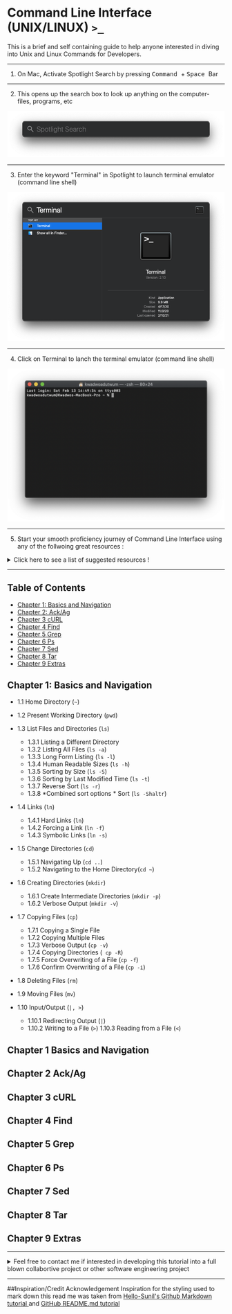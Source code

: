 # Command Line Interface (UNIX/LINUX) `>_`

This is a brief and self containing guide to help anyone interested in diving into Unix and Linux Commands for Developers.

***************************************************************************************************************
1.  On Mac, Activate Spotlight Search by pressing  <kbd>Command </kbd> +  <kbd>Space </kbd> Bar 
***************************************************************************************************************
2. This opens up the search box to look up anything on the computer- files, programs, etc 
<p align="center">
  <img src="https://github.com/uptimistic/CommandLineInterface/blob/main/Spotlight-blank.png">
</p>

***************************************************************************************************************
3. Enter the keyword "Terminal" in Spotlight to launch terminal emulator (command line shell)
<p align="center">
  <img src="https://github.com/uptimistic/CommandLineInterface/blob/main/Spotlight-Terminal.png">
</p>

***************************************************************************************************************

4. Click on Terminal to lanch the terminal emulator (command line shell) 
<p align="center">
  <img src="https://github.com/uptimistic/CommandLineInterface/blob/main/Terminal-launched.ScreenShot2021_02_13%20at_2.49.58_PM_CT_WoodburyMN.png">
</p>


***************************************************************************************************************

5. Start your smooth proficiency journey of Command Line Interface using any of the follwoing great resources :


<details>
  <summary>Click here to see a list of suggested resources ! </summary>
  
  
   1. Free online book under creative commons license [The Linux Command Line by William Shotts ](https://sourceforge.net/projects/linuxcommand/files/TLCL/19.01/TLCL-19.01.pdf/download)
   2. Free online book : [Conquering the Command Line- Unix and Linux Commands for Developers by Mark Bates](http://conqueringthecommandline.com/book)
 
</details>


***************************************************************************************************************

## Table of Contents
* [Chapter 1: Basics and Navigation](#chapt1)
* [Chapter 2: Ack/Ag](#chapt2)
* [Chapter 3 cURL](#chapt3)
* [Chapter 4 Find](#chapt4)
* [Chapter 5 Grep](#chapt5)
* [Chapter 6 Ps](#chapt6)
* [Chapter 7 Sed](#chapt7)
* [Chapter 8 Tar](#chapt8)
* [Chapter 9 Extras](#chapt9)

<a name="chatp1"></a>
## Chapter 1: Basics and Navigation

* 1.1 Home Directory (`~`)

* 1.2 Present Working Directory (`pwd`)

* 1.3 List Files and Directories (`ls`)
  * 1.3.1 Listing a Different Directory
  * 1.3.2 Listing All Files (`ls -a`)
  * 1.3.3 Long Form Listing (`ls -l`)
  * 1.3.4 Human Readable Sizes (`ls -h`)
  * 1.3.5 Sorting by Size (`ls -S`)
  * 1.3.6 Sorting by Last Modified Time (`ls -t`)
  * 1.3.7 Reverse Sort (`ls -r`)
  * 1.3.8 *Combined sort options * Sort (`ls -Shaltr`)

* 1.4 Links (`ln`)
  * 1.4.1 Hard Links (`ln`)
  * 1.4.2 Forcing a Link (`ln -f`)
  * 1.4.3 Symbolic Links (`ln -s`)
* 1.5 Change Directories (`cd`)
  * 1.5.1 Navigating Up (`cd ..`)
  * 1.5.2 Navigating to the Home Directory(`cd ~`)
* 1.6 Creating Directories (`mkdir`)
  * 1.6.1 Create Intermediate Directories (`mkdir -p`)
  * 1.6.2 Verbose Output (`mkdir -v`)
* 1.7 Copying Files (`cp`)
  * 1.7.1 Copying a Single File
  * 1.7.2 Copying Multiple Files
  * 1.7.3 Verbose Output (`cp -v`)
  * 1.7.4 Copying Directories (` cp -R`)
  * 1.7.5 Force Overwriting of a File (`cp -f`)
  * 1.7.6 Confirm Overwriting of a File (`cp -i`)
* 1.8 Deleting Files (`rm`)
* 1.9 Moving Files (`mv`)
* 1.10 Input/Output (`|, >`)
  * 1.10.1 Redirecting Output (`|`)
  * 1.10.2 Writing to a File (`>`)
1.10.3 Reading from a File (`<`)


<a name="chatp1"></a>
## Chapter 1 Basics and Navigation

<a name="chatp2"></a>
## Chapter 2 Ack/Ag


<a name="chatp3"></a>
## Chapter 3 cURL


<a name="chatp4"></a>
## Chapter 4 Find


<a name="chatp5"></a>
## Chapter 5 Grep


<a name="chatp6"></a>
## Chapter 6 Ps


<a name="chatp7"></a>
## Chapter 7 Sed


<a name="chatp8"></a>
## Chapter 8 Tar


<a name="chatp9"></a>
## Chapter 9 Extras

***************************************************************************************************************

<details>
  <summary>Feel free to contact me if interested in developing this tutorial into a full blown collabortive project or other software engineering project </summary>
   1. LinkedIn [Kwadwo Adutwum](https://www.linkedin.com/in/kwadwoadutwum/)
   2. GitHub [uptimistic](https://github.com/uptimistic)
   3. [Columbia University Email](mailto:ka2526@columbia.edu)
</details>

***************************************************************************************************************


##Inspiration/Credit Acknowledgement
Inspiration for the styling used to mark down this read me was taken from  [Hello-Sunil's Github Markdown tutorial ](https://hello-sunil.in/github-readme-markdown-cheatsheet/) and 
[GitHub README.md tutorial](https://agea.github.io/tutorial.md/)

